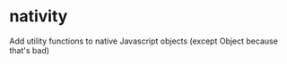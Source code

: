 nativity
========

Add utility functions to native Javascript objects (except Object because that's bad)